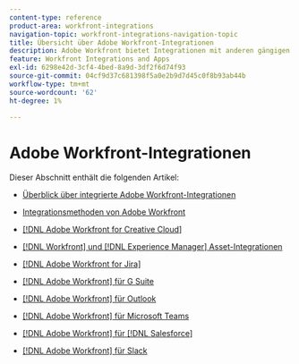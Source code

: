 ```yaml
---
content-type: reference
product-area: workfront-integrations
navigation-topic: workfront-integrations-navigation-topic
title: Übersicht über Adobe Workfront-Integrationen
description: Adobe Workfront bietet Integrationen mit anderen gängigen Anwendungen, wie z. B. dem [!DNL Adobe Creative Cloud], [!DNL Salesforce], Jira und Slack. Dieser Artikel enthält eine Dokumentation für alle aktuell angebotenen Integrationen.
feature: Workfront Integrations and Apps
exl-id: 6298e42d-3cf4-4bed-8a9d-3df2f6d74f93
source-git-commit: 04cf9d37c681398f5a0e2b9d7d45c0f8b93ab44b
workflow-type: tm+mt
source-wordcount: '62'
ht-degree: 1%

---
```


# Adobe Workfront-Integrationen

Dieser Abschnitt enthält die folgenden Artikel:

* [Überblick über integrierte Adobe Workfront-Integrationen](../workfront-integrations-and-apps/built-in-integrations-non-admin.md)
* [Integrationsmethoden von Adobe Workfront](../workfront-integrations-and-apps/built-in-vs-api-vs-fusion.md)
* [[!DNL Adobe Workfront for Creative Cloud]](../workfront-integrations-and-apps/adobe-workfront-for-creative-cloud/wf-adobe-cc.md)
* [[!DNL Workfront] und [!DNL Experience Manager] Asset-Integrationen](../documents/workfront-and-experience-manager-integrations/wf-experience-manager-integrations.md)

* [[!DNL Adobe Workfront for Jira]](../workfront-integrations-and-apps/use-workfront-with-jira/workfront-for-jira.md)
* [[!DNL Adobe Workfront] für G Suite](../workfront-integrations-and-apps/workfront-for-g-suite/workfront-for-gsuite.md)
* [[!DNL Adobe Workfront] für Outlook](../workfront-integrations-and-apps/using-workfront-with-outlook/workfront-for-outlook.md)
* [[!DNL Adobe Workfront] für Microsoft Teams](../workfront-integrations-and-apps/using-workfront-with-microsoft-teams/use-workfront-with-ms-teams.md)
* [[!DNL Adobe Workfront] für [!DNL Salesforce]](../workfront-integrations-and-apps/using-workfront-with-salesforce/workfront-for-salesforce.md)
* [[!DNL Adobe Workfront] für Slack](../workfront-integrations-and-apps/using-workfront-with-slack/use-workfront-for-slack.md)
